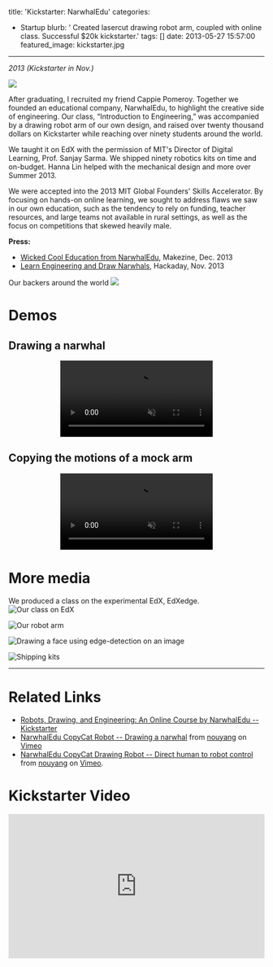 title: 'Kickstarter: NarwhalEdu'
categories:
  - Startup 
blurb: ' Created lasercut drawing robot arm, coupled with online class. Successful $20k kickstarter.'
tags: []
date: 2013-05-27 15:57:00
featured_image: kickstarter.jpg
---
<!--copying.webm kickstarter.webm narwhal.webm -->

*2013 (Kickstarter in Nov.)*

![](kickstarter.jpg)

After graduating, I recruited my friend Cappie Pomeroy. Together we founded an educational company, NarwhalEdu, to highlight the creative side of engineering. Our class, “Introduction to Engineering,” was accompanied by a drawing robot arm of our own design, and raised over twenty thousand dollars on Kickstarter while reaching over ninety students around the world.

We taught it on EdX with the permission of MIT's Director of Digital Learning, Prof. Sanjay Sarma. We shipped ninety robotics kits on time and on-budget. Hanna Lin helped with the mechanical design and more over Summer 2013.

 We were accepted into the 2013 MIT Global Founders' Skills Accelerator. By focusing on hands-on online learning, we sought to address flaws we saw in our own education, such as the tendency to rely on funding, teacher resources, and large teams not available in rural settings, as well as the focus on competitions that skewed heavily male.

**Press:**

* [Wicked Cool Education from NarwhalEdu](http://makezine.com/2013/12/04/wicked-cool-education-from-narwhaledu), Makezine, Dec. 2013
* [Learn Engineering and Draw Narwhals](http://hackaday.com/2013/11/22/learn-engineering-and-draw-narwhals), Hackaday, Nov. 2013

Our backers around the world
![](batchgeo.jpg)


# Demos

## Drawing a narwhal 
<center>
<video id="narwhal" controls autoplay muted loop>
  <source src="narwhal.webm" type="video/webm">
  Your browser does not support the video HTML5 tag.
</video>  
</center>

<!--<div style="padding:56.25% 0 0 0;position:relative;"><iframe src="https://player.vimeo.com/video/264710612?color=f0b000&byline=0&portrait=0" style="position:absolute;top:0;left:0;width:100%;height:100%;" frameborder="0" webkitallowfullscreen mozallowfullscreen allowfullscreen></iframe></div><script src="https://player.vimeo.com/api/player.js"></script>-->

## Copying the motions of a mock arm 
<center>
<video id="copying" controls autoplay muted loop>
  <source src="copying.webm" type="video/webm">
  Your browser does not support the video HTML5 tag.
</video>  
</center>
<!--<div style="padding:56.33% 0 0 0;position:relative;"><iframe src="https://player.vimeo.com/video/264710617?color=f0b000&byline=0&portrait=0" style="position:absolute;top:0;left:0;width:100%;height:100%;" frameborder="0" webkitallowfullscreen mozallowfullscreen allowfullscreen></iframe></div><script src="https://player.vimeo.com/api/player.js"></script>-->

# More media 

We produced a class on the experimental EdX, EdXedge.
![Our class on EdX](edx.jpg)


![Our robot arm](product.jpg)


<!--Drawing what was drawn on the screen-->
![Drawing a face using edge-detection on an image](face.jpg)


![Shipping kits](shipping_boxes.jpg)


-------

# Related Links

- [Robots, Drawing, and Engineering: An Online Course by NarwhalEdu -- Kickstarter](https://www.kickstarter.com/projects/narwhaledu/robots-drawing-and-engineering-an-online-course) 
- <a href="https://vimeo.com/264710612">NarwhalEdu CopyCat Robot -- Drawing a narwhal</a> from <a href="https://vimeo.com/user83975514">nouyang</a> on <a href="https://vimeo.com">Vimeo</a>
- <a href="https://vimeo.com/264710617">NarwhalEdu CopyCat Drawing Robot -- Direct human to robot control</a> from <a href="https://vimeo.com/user83975514">nouyang</a> on <a href="https://vimeo.com">Vimeo</a>.


# Kickstarter Video 
<div style="padding:56.25% 0 0 0;position:relative;"><iframe src="https://player.vimeo.com/video/264710628?color=f0b000&byline=0&portrait=0" style="position:absolute;top:0;left:0;width:100%;height:100%;" frameborder="0" webkitallowfullscreen mozallowfullscreen allowfullscreen></iframe></div><script src="https://player.vimeo.com/api/player.js"></script>
